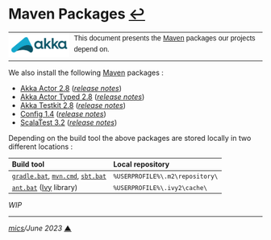 # <span id="top">Maven Packages</span> <span style="size:25%;"><a href="README.md">↩</a></span>

<table style="font-family:Helvetica,Arial;line-height:1.6;">
  <tr>
  <td style="border:0;padding:0 10px 0 0;min-width:120px;"><a href="https://akka.io/" rel="external"><img style="border:0;" src="./docs/images/akka.svg" width="120" alt="Akka project"/></a></td>
  <td style="border:0;padding:0;vertical-align:text-top;">This document presents the <a href="https://mvnrepository.com/" rel="external">Maven</a> packages our projects depend on.
  </td>
  </tr>
</table>

We also install the following [Maven][maven_repository] packages : 

- [Akka Actor 2.8](https://mvnrepository.com/artifact/com.typesafe.akka/akka-actor) ([*release notes*][akka_relnotes])
- [Akka Actor Typed 2.8](https://mvnrepository.com/artifact/com.typesafe.akka/akka-actor-typed) ([*release notes*][akka_relnotes])
- [Akka Testkit 2.8](https://mvnrepository.com/artifact/com.typesafe.akka/akka-testkit) ([*release notes*][akka_relnotes])
- [Config 1.4][config_download] ([*release notes*][config_relnotes])
- [ScalaTest 3.2][scalatest_download] ([*release notes*][scalatest_relnotes])

Depending on the build tool the above packages are stored locally in two different locations :

| Build&nbsp;tool   | Local&nbsp;repository           |
|:-----------------------|:--------------------------------|
| [`gradle.bat`][gradle_cli], [`mvn.cmd`][mvn_cli], [`sbt.bat`][sbt_cli] | `%USERPROFILE%\.m2\repository\` | 
| [`ant.bat`][ant_cli] ([Ivy][ivy_lib] library)    | `%USERPROFILE%\.ivy2\cache\`    |

*WIP*

***

*[mics](https://lampwww.epfl.ch/~michelou/)/June 2023* [**&#9650;**](#top)
<span id="bottom">&nbsp;</span>

<!-- link refs -->

[akka_relnotes]: https://github.com/akka/akka/releases
[ant_cli]: https://ant.apache.org/
[config_download]: https://mvnrepository.com/artifact/com.typesafe/config
[config_relnotes]: https://github.com/lightbend/config/blob/main/NEWS.md
[gradle_cli]: https://docs.gradle.org/current/userguide/declaring_repositories.html
[ivy_lib]: https://ant.apache.org/ivy/
[maven_repository]: https://mvnrepository.com/
[mvn_cli]: https://maven.apache.org/ref/3.9.0/maven-embedder/cli.html
[sbt_cli]: https://www.scala-sbt.org/1.x/docs/Resolvers.html
[scalatest_download]: https://mvnrepository.com/artifact/org.scalatest/scalatest
[scalatest_relnotes]: https://github.com/scalatest/scalatest/releases/tag/release-3.2.16
